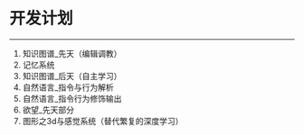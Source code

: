 # 开发计划
***

1. 知识图谱_先天（编辑调教）
2. 记忆系统
3. 知识图谱_后天（自主学习）
4. 自然语言_指令与行为解析
5. 自然语言_指令行为修饰输出
6. 欲望_先天部分
7. 图形之3d与感觉系统（替代繁复的深度学习）
